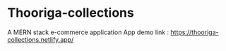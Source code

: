 # Thooriga-collections
A MERN stack e-commerce application
App demo link : https://thooriga-collections.netlify.app/
